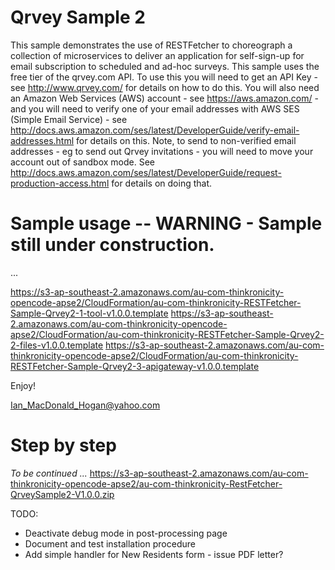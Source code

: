 # Qrvey Sample 2
This sample demonstrates the use of RESTFetcher to choreograph a collection of microservices to deliver an application for self-sign-up for email subscription to scheduled and ad-hoc surveys.
This sample uses the free tier of the qrvey.com API. To use this you will need to get an API Key - see http://www.qrvey.com/ for details on how to do this. You will also need an Amazon Web Services (AWS) account - see https://aws.amazon.com/ - and 
you will need to verify one of your email addresses with AWS SES (Simple Email Service) - see http://docs.aws.amazon.com/ses/latest/DeveloperGuide/verify-email-addresses.html 
for details on this. Note, to send to non-verified email addresses - eg to send out Qrvey invitations - you will need to move your account out of sandbox mode. See http://docs.aws.amazon.com/ses/latest/DeveloperGuide/request-production-access.html for details on doing that. 

# Sample usage -- WARNING - Sample still under construction.

 ... 
 
 https://s3-ap-southeast-2.amazonaws.com/au-com-thinkronicity-opencode-apse2/CloudFormation/au-com-thinkronicity-RESTFetcher-Sample-Qrvey2-1-tool-v1.0.0.template
 https://s3-ap-southeast-2.amazonaws.com/au-com-thinkronicity-opencode-apse2/CloudFormation/au-com-thinkronicity-RESTFetcher-Sample-Qrvey2-2-files-v1.0.0.template
 https://s3-ap-southeast-2.amazonaws.com/au-com-thinkronicity-opencode-apse2/CloudFormation/au-com-thinkronicity-RESTFetcher-Sample-Qrvey2-3-apigateway-v1.0.0.template
 
 
 Enjoy!
 
 Ian_MacDonald_Hogan@yahoo.com
 
 # Step by step 
 
 *To be continued ...*
 https://s3-ap-southeast-2.amazonaws.com/au-com-thinkronicity-opencode-apse2/au-com-thinkronicity-RestFetcher-QrveySample2-V1.0.0.zip
 
 
 TODO: 
 * Deactivate debug mode in post-processing page
 * Document and test installation procedure
 * Add simple handler for New Residents form - issue PDF letter?
 